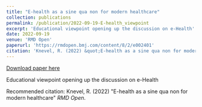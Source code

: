 ```yaml
---
title: "E-health as a sine qua non for modern healthcare"
collection: publications
permalink: /publication/2022-09-19-E-health_viewpoint
excerpt: 'Educational viewpoint opening up the discussion on e-Health'
date: 2022-09-19
venue: 'RMD Open'
paperurl: 'https://rmdopen.bmj.com/content/8/2/e002401'
citation: 'Knevel, R. (2022) &quot;E-health as a sine qua non for modern healthcare&quot; <i>RMD Open</i>.'
---
```


<a href='https://rmdopen.bmj.com/content/8/2/e002401'>Download paper here</a>

Educational viewpoint opening up the discussion on e-Health

Recommended citation: Knevel, R. (2022) "E-health as a sine qua non for modern healthcare" <i>RMD Open</i>.